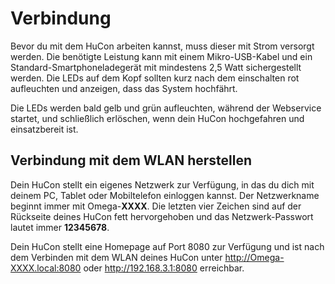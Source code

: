 # Verbindung

Bevor du mit dem HuCon arbeiten kannst, muss dieser mit Strom versorgt werden. Die benötigte Leistung kann mit einem Mikro-USB-Kabel und ein Standard-Smartphoneladegerät mit mindestens 2,5 Watt sichergestellt werden.
Die LEDs auf dem Kopf sollten kurz nach dem einschalten rot aufleuchten und anzeigen, dass das System hochfährt.

Die LEDs werden bald gelb und grün aufleuchten, während der Webservice startet, und schließlich erlöschen, wenn dein HuCon hochgefahren und einsatzbereit ist.

## Verbindung mit dem WLAN herstellen
Dein HuCon stellt ein eigenes Netzwerk zur Verfügung, in das du dich mit deinem PC, Tablet oder Mobiltelefon einloggen kannst.
Der Netzwerkname beginnt immer mit Omega-**XXXX**. Die letzten vier Zeichen sind auf der Rückseite deines HuCon fett hervorgehoben und das Netzwerk-Passwort lautet immer **12345678**.

Dein HuCon stellt eine Homepage auf Port 8080 zur Verfügung und ist nach dem Verbinden mit dem WLAN deines HuCon unter http://Omega-XXXX.local:8080 oder http://192.168.3.1:8080 erreichbar.
